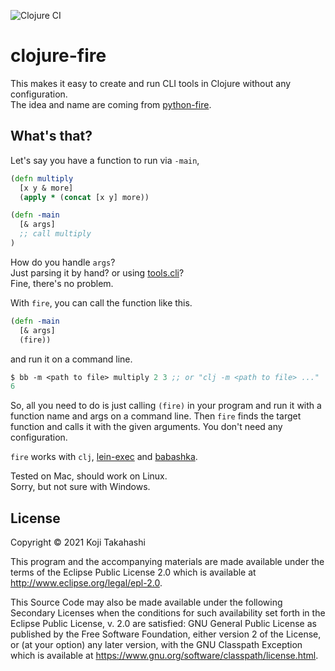 ![Clojure CI](https://github.com/popoppo/clojure-fire/workflows/Clojure%20CI/badge.svg)

# clojure-fire

This makes it easy to create and run CLI tools in Clojure without any configuration.  
The idea and name are coming from [python-fire](https://github.com/google/python-fire).

## What's that?

Let's say you have a function to run via `-main`,

``` clojure
(defn multiply
  [x y & more]
  (apply * (concat [x y] more))

(defn -main
  [& args]
  ;; call multiply
)
```

How do you handle `args`?  
Just parsing it by hand? or using [tools.cli](https://github.com/clojure/tools.cli)?  
Fine, there's no problem.

With `fire`, you can call the function like this.

``` clojure
(defn -main
  [& args]
  (fire))
```

and run it on a command line.

```clojure
$ bb -m <path to file> multiply 2 3 ;; or "clj -m <path to file> ..."
6
```

So, all you need to do is just calling `(fire)` in your program and run it with a function name and args on a command line. Then `fire` finds the target function and calls it with the given arguments. You don't need any configuration.  

`fire` works with `clj`, [lein-exec](https://github.com/kumarshantanu/lein-exec) and [babashka](https://github.com/borkdude/babashka).  

Tested on Mac, should work on Linux.  
Sorry, but not sure with Windows.

## License

Copyright © 2021 Koji Takahashi

This program and the accompanying materials are made available under the
terms of the Eclipse Public License 2.0 which is available at
http://www.eclipse.org/legal/epl-2.0.

This Source Code may also be made available under the following Secondary
Licenses when the conditions for such availability set forth in the Eclipse
Public License, v. 2.0 are satisfied: GNU General Public License as published by
the Free Software Foundation, either version 2 of the License, or (at your
option) any later version, with the GNU Classpath Exception which is available
at https://www.gnu.org/software/classpath/license.html.
